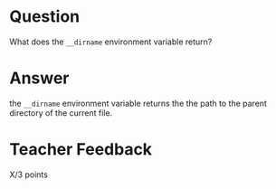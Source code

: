 # Question

What does the `__dirname` environment variable return? 

# Answer
the `__dirname` environment variable returns the the path to the parent directory of the current file. 

# Teacher Feedback

X/3 points